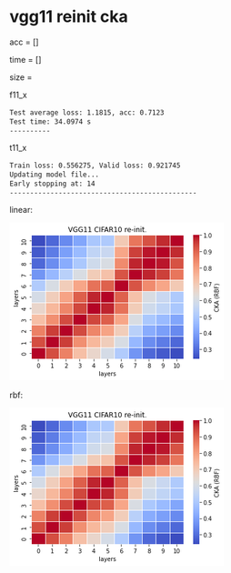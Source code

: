 # vgg11 reinit cka
acc = []

time = []

size = 

f11_x
```
Test average loss: 1.1815, acc: 0.7123
Test time: 34.0974 s
----------
```

t11_x
```
Train loss: 0.556275, Valid loss: 0.921745
Updating model file...
Early stopping at: 14
----------------------------------------------
```

linear:

![recka11linear](recka11rbf.png)

rbf:

![recka11rbf](recka11rbf.png)
